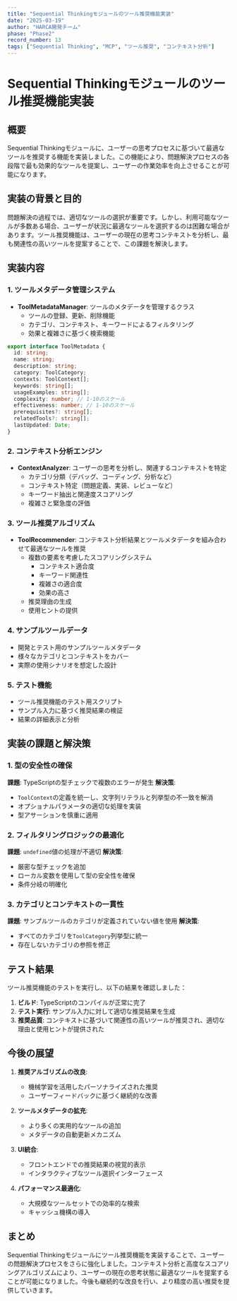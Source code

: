 ```yaml
---
title: "Sequential Thinkingモジュールのツール推奨機能実装"
date: "2025-03-19"
author: "HARCA開発チーム"
phase: "Phase2"
record_number: 13
tags: ["Sequential Thinking", "MCP", "ツール推奨", "コンテキスト分析"]
---
```


# Sequential Thinkingモジュールのツール推奨機能実装

## 概要

Sequential Thinkingモジュールに、ユーザーの思考プロセスに基づいて最適なツールを推奨する機能を実装しました。この機能により、問題解決プロセスの各段階で最も効果的なツールを提案し、ユーザーの作業効率を向上させることが可能になります。

## 実装の背景と目的

問題解決の過程では、適切なツールの選択が重要です。しかし、利用可能なツールが多数ある場合、ユーザーが状況に最適なツールを選択するのは困難な場合があります。ツール推奨機能は、ユーザーの現在の思考コンテキストを分析し、最も関連性の高いツールを提案することで、この課題を解決します。

## 実装内容

### 1. ツールメタデータ管理システム

- **ToolMetadataManager**: ツールのメタデータを管理するクラス
  - ツールの登録、更新、削除機能
  - カテゴリ、コンテキスト、キーワードによるフィルタリング
  - 効果と複雑さに基づく検索機能

```typescript
export interface ToolMetadata {
  id: string;
  name: string;
  description: string;
  category: ToolCategory;
  contexts: ToolContext[];
  keywords: string[];
  usageExamples: string[];
  complexity: number; // 1-10のスケール
  effectiveness: number; // 1-10のスケール
  prerequisites?: string[];
  relatedTools?: string[];
  lastUpdated: Date;
}
```

### 2. コンテキスト分析エンジン

- **ContextAnalyzer**: ユーザーの思考を分析し、関連するコンテキストを特定
  - カテゴリ分類（デバッグ、コーディング、分析など）
  - コンテキスト特定（問題定義、実装、レビューなど）
  - キーワード抽出と関連度スコアリング
  - 複雑さと緊急度の評価

### 3. ツール推奨アルゴリズム

- **ToolRecommender**: コンテキスト分析結果とツールメタデータを組み合わせて最適なツールを推奨
  - 複数の要素を考慮したスコアリングシステム
    - コンテキスト適合度
    - キーワード関連性
    - 複雑さの適合度
    - 効果の高さ
  - 推奨理由の生成
  - 使用ヒントの提供

### 4. サンプルツールデータ

- 開発とテスト用のサンプルツールメタデータ
- 様々なカテゴリとコンテキストをカバー
- 実際の使用シナリオを想定した設計

### 5. テスト機能

- ツール推奨機能のテスト用スクリプト
- サンプル入力に基づく推奨結果の検証
- 結果の詳細表示と分析

## 実装の課題と解決策

### 1. 型の安全性の確保

**課題**: TypeScriptの型チェックで複数のエラーが発生
**解決策**: 
- `ToolContext`の定義を統一し、文字列リテラルと列挙型の不一致を解消
- オプショナルパラメータの適切な処理を実装
- 型アサーションを慎重に適用

### 2. フィルタリングロジックの最適化

**課題**: `undefined`値の処理が不適切
**解決策**:
- 厳密な型チェックを追加
- ローカル変数を使用して型の安全性を確保
- 条件分岐の明確化

### 3. カテゴリとコンテキストの一貫性

**課題**: サンプルツールのカテゴリが定義されていない値を使用
**解決策**:
- すべてのカテゴリを`ToolCategory`列挙型に統一
- 存在しないカテゴリの参照を修正

## テスト結果

ツール推奨機能のテストを実行し、以下の結果を確認しました：

1. **ビルド**: TypeScriptのコンパイルが正常に完了
2. **テスト実行**: サンプル入力に対して適切な推奨結果を生成
3. **推奨品質**: コンテキストに基づいて関連性の高いツールが推奨され、適切な理由と使用ヒントが提供された

## 今後の展望

1. **推奨アルゴリズムの改良**:
   - 機械学習を活用したパーソナライズされた推奨
   - ユーザーフィードバックに基づく継続的な改善

2. **ツールメタデータの拡充**:
   - より多くの実用的なツールの追加
   - メタデータの自動更新メカニズム

3. **UI統合**:
   - フロントエンドでの推奨結果の視覚的表示
   - インタラクティブなツール選択インターフェース

4. **パフォーマンス最適化**:
   - 大規模なツールセットでの効率的な検索
   - キャッシュ機構の導入

## まとめ

Sequential Thinkingモジュールにツール推奨機能を実装することで、ユーザーの問題解決プロセスをさらに強化しました。コンテキスト分析と高度なスコアリングアルゴリズムにより、ユーザーの現在の思考状態に最適なツールを提案することが可能になりました。今後も継続的な改良を行い、より精度の高い推奨を提供していきます。
